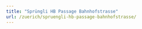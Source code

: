 ```yaml
---
title: "Sprüngli HB Passage Bahnhofstrasse"
url: /zuerich/spruengli-hb-passage-bahnhofstrasse/
---
```

